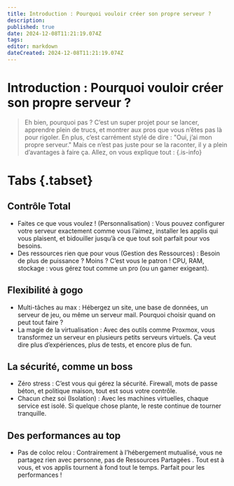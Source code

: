 ```yaml
---
title: Introduction : Pourquoi vouloir créer son propre serveur ?
description: 
published: true
date: 2024-12-08T11:21:19.074Z
tags: 
editor: markdown
dateCreated: 2024-12-08T11:21:19.074Z
---
```


# Introduction : Pourquoi vouloir créer son propre serveur ?

> Eh bien, pourquoi pas ? C’est un super projet pour se lancer, apprendre plein de trucs, et montrer aux pros que vous n’êtes pas là pour rigoler. En plus, c’est carrément stylé de dire : "Oui, j’ai mon propre serveur." Mais ce n’est pas juste pour se la raconter, il y a plein d’avantages à faire ça. Allez, on vous explique tout :
{.is-info}


# Tabs {.tabset}
## Contrôle Total

- Faites ce que vous voulez ! (Personnalisation) : Vous pouvez configurer votre serveur exactement comme vous l’aimez, installer les applis qui vous plaisent, et bidouiller jusqu’à ce que tout soit parfait pour vos besoins.
- Des ressources rien que pour vous (Gestion des Ressources) : Besoin de plus de puissance ? Moins ? C’est vous le patron ! CPU, RAM, stockage : vous gérez tout comme un pro (ou un gamer exigeant).

## Flexibilité à gogo

- Multi-tâches au max : Hébergez un site, une base de données, un serveur de jeu, ou même un serveur mail. Pourquoi choisir quand on peut tout faire ?
- La magie de la virtualisation : Avec des outils comme Proxmox, vous transformez un serveur en plusieurs petits serveurs virtuels. Ça veut dire plus d’expériences, plus de tests, et encore plus de fun.

## La sécurité, comme un boss

- Zéro stress : C’est vous qui gérez la sécurité. Firewall, mots de passe béton, et politique maison, tout est sous votre contrôle.
- Chacun chez soi (Isolation) : Avec les machines virtuelles, chaque service est isolé. Si quelque chose plante, le reste continue de tourner tranquille.

## Des performances au top
- Pas de coloc relou : Contrairement à l’hébergement mutualisé, vous ne partagez rien avec personne, pas de Ressources Partagées . Tout est à vous, et vos applis tournent à fond tout le temps. Parfait pour les performances !
